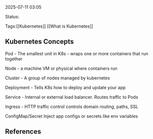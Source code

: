 2025-07-11 03:05

Status:

Tags:[[Kubernetes]] [[What is Kubernetes]]

## Kubernetes Concepts
Pod  - The smallest unit in K8s - wraps one or more containers that run together

Node - a machine VM or physical where containers run

Cluster - A group of nodes managed by kubernetes

Deployment - Tells K8s how to deploy and update your app

Service - Internal or external load balancer. Routes traffic to Pods

Ingress - HTTP traffic control controls domain routing, paths, SSL

ConfigMap/Secret Inject app configs or secrets like env variables

## References 